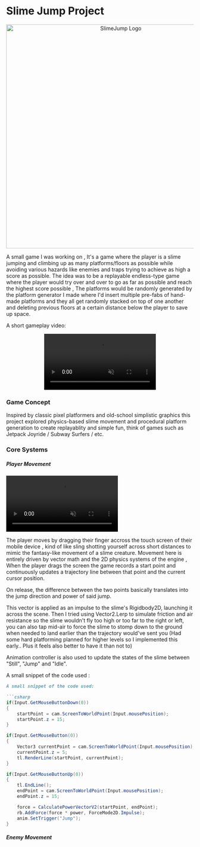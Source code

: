 # Slime Jump Project

<p align="center">
<img width="600" alt="SlimeJump Logo" src="https://github.com/user-attachments/assets/00f8e7dc-e5e2-4e56-a7f5-65f6f9841cf1" />
</p>

A small game I was working on , It's a game where the player is a slime jumping and climbing up as many platforms/floors as possible while avoiding various hazards like enemies and traps trying to achieve as high a score as possible.
The idea was to be a replayable endless-type game where the player would try over and over to go as far as possible and reach the highest score possible , The platforms would be randomly generated by the platform generator I made where I'd insert multiple pre-fabs of hand-made platforms and they all get randomly stacked on top of one another and deleting previous floors at a certain distance below the player to save up space.

A short gameplay video:

<div style="display:flex; justify-content:center;">
<video src="https://github.com/user-attachments/assets/ba2c3255-656e-46a7-b6fa-3d3fff6e0c43" autoplay loop muted></video>
</div>

<H3>Game Concept</H3>
Inspired by classic pixel platformers and old-school simplistic graphics this project explored physics-based slime movement and procedural platform generation to create replayablity and simple fun, think of games such as Jetpack Joyride / Subway Surfers / etc.

<H3>Core Systems</H3>

<H5>Player Movement</H5>

<video src="https://github.com/user-attachments/assets/40b3e0fc-fb79-4555-bfa5-53f504c3ddb8" autoplay loop muted></video>



<p>The player moves by dragging their finger accross the touch screen of their mobile device , kind of like sling shotting yourself across short distances to mimic the fantasy-like movement of a slime creature.
Movement here is entirely driven by vector math and the 2D physics systems of the engine , When the player drags the screen the game records a start point and continuously updates a trajectory line between that point and the current cursor position.</p>
<p></p>On release, the difference between the two points basically translates into the jump direction and power of said jump.</p>
<p></p>This vector is applied as an impulse to the slime's Rigidbody2D, launching it across the scene. Then I tried using Vector2.Lerp to simulate friction and air resistance so the slime wouldn't fly too high or too far to the right or left, you can also tap mid-air to force the slime to stomp down to the ground when needed to land earlier than the trajectory would've sent you (Had some hard platforming planned for higher levels so I implemented this early.. Plus it feels also better to have it than not to)</p>
<p></p>Animation controller is also used to update the states of the slime between "Still", "Jump" and "Idle".</p>

A small snippet of the code used :

```markdown
A small snippet of the code used:

```csharp
if(Input.GetMouseButtonDown(0))
{
    startPoint = cam.ScreenToWorldPoint(Input.mousePosition);
    startPoint.z = 15;
}

if(Input.GetMouseButton(0))
{
    Vector3 currentPoint = cam.ScreenToWorldPoint(Input.mousePosition);
    currentPoint.z = 5;
    tl.RenderLine(startPoint, currentPoint);
}

if(Input.GetMouseButtonUp(0))
{
    tl.EndLine();
    endPoint = cam.ScreenToWorldPoint(Input.mousePosition);
    endPoint.z = 15;

    force = CalculatePowerVectorV2(startPoint, endPoint);
    rb.AddForce(force * power, ForceMode2D.Impulse);
    anim.SetTrigger("Jump");
}
```
<H5>Enemy Movement</H5>
